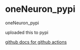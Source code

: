 # oneNeuron_pypi
oneNeuron_pypi

uploaded this to pypi 

[github docs for github actions](https://docs.github.com/en/actions/guides/building-and-testing-python#publishing-to-package-registries)